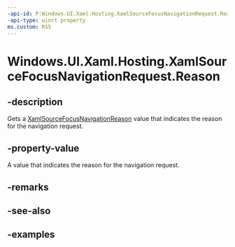 ```yaml
---
-api-id: P:Windows.UI.Xaml.Hosting.XamlSourceFocusNavigationRequest.Reason
-api-type: winrt property
ms.custom: RS5
---
```


<!-- Property syntax.
public XamlSourceFocusNavigationReason Reason { get; }
-->

# Windows.UI.Xaml.Hosting.XamlSourceFocusNavigationRequest.Reason

## -description
Gets a [XamlSourceFocusNavigationReason](xamlsourcefocusnavigationreason.md) value that indicates the reason for the navigation request.


## -property-value
A value that indicates the reason for the navigation request. 

## -remarks

## -see-also

## -examples

